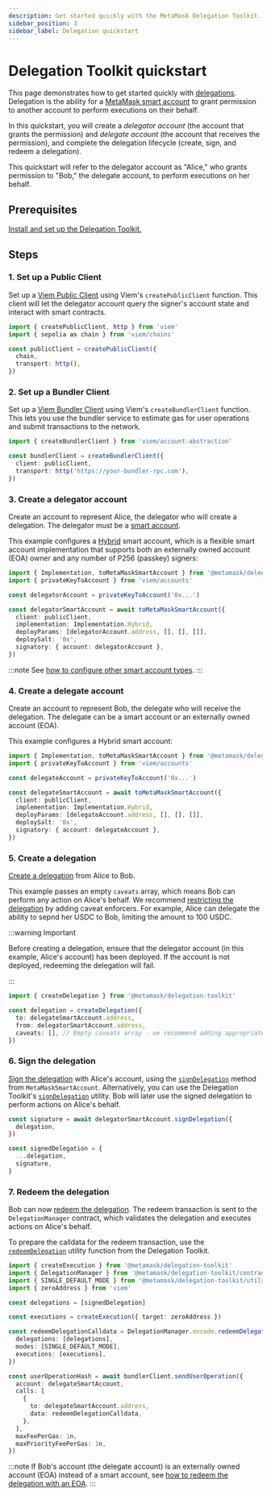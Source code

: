 ```yaml
---
description: Get started quickly with the MetaMask Delegation Toolkit.
sidebar_position: 3
sidebar_label: Delegation quickstart
---
```


# Delegation Toolkit quickstart

This page demonstrates how to get started quickly with [delegations](../concepts/delegation.md).
Delegation is the ability for a [MetaMask smart account](../concepts/smart-accounts.md) to grant permission to another account to perform executions on their behalf.

In this quickstart, you will create a *delegator account* (the account that grants the permission) and *delegate account* (the account that receives the permission), and complete the delegation lifecycle (create, sign, and redeem a delegation).

This quickstart will refer to the delegator account as "Alice," who grants permission to "Bob," the delegate account, to perform executions on her behalf.

## Prerequisites

[Install and set up the Delegation Toolkit.](install.md)

## Steps

### 1. Set up a Public Client

Set up a [Viem Public Client](https://viem.sh/docs/clients/public) using Viem's `createPublicClient` function. This client will let the delegator account query the signer's account state and interact with smart contracts.

```typescript
import { createPublicClient, http } from 'viem'
import { sepolia as chain } from 'viem/chains'

const publicClient = createPublicClient({
  chain,
  transport: http(),
})
```

### 2. Set up a Bundler Client

Set up a [Viem Bundler Client](https://viem.sh/account-abstraction/clients/bundler) using Viem's `createBundlerClient` function. This lets you use the bundler service to estimate gas for user operations and submit transactions to the network.

```typescript
import { createBundlerClient } from 'viem/account-abstraction'

const bundlerClient = createBundlerClient({
  client: publicClient,
  transport: http('https://your-bundler-rpc.com'),
})
```

### 3. Create a delegator account

Create an account to represent Alice, the delegator who will create a delegation.
The delegator must be a [smart account](../how-to/create-smart-account/index.md).

This example configures a [Hybrid](../concepts/smart-accounts.md#hybrid-smart-account) smart account,
which is a flexible smart account implementation that supports both an externally owned account (EOA) owner and any number of P256 (passkey) signers:

```typescript
import { Implementation, toMetaMaskSmartAccount } from '@metamask/delegation-toolkit'
import { privateKeyToAccount } from 'viem/accounts'

const delegatorAccount = privateKeyToAccount('0x...')

const delegatorSmartAccount = await toMetaMaskSmartAccount({
  client: publicClient,
  implementation: Implementation.Hybrid,
  deployParams: [delegatorAccount.address, [], [], []],
  deploySalt: '0x',
  signatory: { account: delegatorAccount },
})
```

:::note
See [how to configure other smart account types](../how-to/create-smart-account/configure-accounts-signers.md).
:::

### 4. Create a delegate account

Create an account to represent Bob, the delegate who will receive the delegation. The delegate can be a smart account or an externally owned account (EOA).

This example configures a Hybrid smart account:

```typescript
import { Implementation, toMetaMaskSmartAccount } from '@metamask/delegation-toolkit'
import { privateKeyToAccount } from 'viem/accounts'

const delegateAccount = privateKeyToAccount('0x...')

const delegateSmartAccount = await toMetaMaskSmartAccount({
  client: publicClient,
  implementation: Implementation.Hybrid,
  deployParams: [delegateAccount.address, [], [], []],
  deploySalt: '0x',
  signatory: { account: delegateAccount },
})
```

### 5. Create a delegation

[Create a delegation](../how-to/create-delegation/index.md) from Alice to Bob.

This example passes an empty `caveats` array, which means Bob can perform any action on Alice's behalf. We recommend [restricting the delegation](../how-to/create-delegation/restrict-delegation.md) by adding caveat enforcers.
For example, Alice can delegate the ability to sepnd her USDC to Bob, limiting the amount to 100 USDC.

:::warning Important

Before creating a delegation, ensure that the delegator account (in this example, Alice's account) has been deployed. If the account is not deployed, redeeming the delegation will fail.

:::

```typescript
import { createDelegation } from '@metamask/delegation-toolkit'

const delegation = createDelegation({
  to: delegateSmartAccount.address,
  from: delegatorSmartAccount.address,
  caveats: [], // Empty caveats array - we recommend adding appropriate restrictions.
})
```

### 6. Sign the delegation

[Sign the delegation](../how-to/create-delegation/index.md#sign-a-delegation) with Alice's account, using the [`signDelegation`](../reference/api/smart-account.md#signdelegation) method from `MetaMaskSmartAccount`. Alternatively, you can use the Delegation Toolkit's [`signDelegation`](../reference/api/delegation.md#signdelegation) utility. Bob will later use the signed delegation to perform actions on Alice's behalf.

```typescript
const signature = await delegatorSmartAccount.signDelegation({
  delegation,
})

const signedDelegation = {
  ...delegation,
  signature,
}
```

### 7. Redeem the delegation

Bob can now [redeem the delegation](../how-to/redeem-delegation.md). The redeem transaction is sent to the `DelegationManager` contract, which validates the delegation and executes actions on Alice's behalf.

To prepare the calldata for the redeem transaction, use the [`redeemDelegation`](../reference/api/delegation.md#redeemdelegation) utility function from the Delegation Toolkit.

```typescript
import { createExecution } from '@metamask/delegation-toolkit'
import { DelegationManager } from '@metamask/delegation-toolkit/contracts'
import { SINGLE_DEFAULT_MODE } from '@metamask/delegation-toolkit/utils'
import { zeroAddress } from 'viem'

const delegations = [signedDelegation]

const executions = createExecution({ target: zeroAddress })

const redeemDelegationCalldata = DelegationManager.encode.redeemDelegations({
  delegations: [delegations],
  modes: [SINGLE_DEFAULT_MODE],
  executions: [executions],
})

const userOperationHash = await bundlerClient.sendUserOperation({
  account: delegateSmartAccount,
  calls: [
    {
      to: delegateSmartAccount.address,
      data: redeemDelegationCalldata,
    },
  ],
  maxFeePerGas: 1n,
  maxPriorityFeePerGas: 1n,
})
```

:::note
If Bob's account (the delegate account) is an externally owned account (EOA) instead of a smart account,
see [how to redeem the delegation with an EOA](../how-to/redeem-delegation.md#redeem-with-an-eoa).
:::
